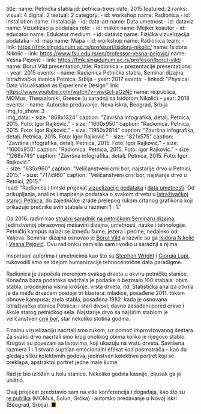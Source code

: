 title: 
    name: Petnička stabla
id: petnica-trees
date: 2015
featured: 2
ranks:
    visual: 4
    digital: 2
    textual: 2
category: 
    - id: workshop
      name: Radionica
    - id: installation
      name: Instalacija
    - id: data-art
      name: Data umetnost
    - id: dataviz
      name: Vizuelizacija podataka
role:
    - id: maker
      name: Mejker koautor
    - id: educator
      name: Edukator
medium:
    - id: dataviz
      name: Fizička vizuelizacija podataka
    - id: map
      name: Mapa
    - id: workshop
      name: Radionica
team:
    - link: https://fmk.singidunum.ac.rs/profesori/isidora-nikolic/
      name: Isidora Nikolić
    - link: https://www.fsu.edu.rs/en/professor-vesna-pejovic/
      name: Vesna Pejović
    - link: https://fmk.singidunum.ac.rs/profesori/borut-vild/
      name: Borut Vild
presentation_title: Radionica + prezentacije
presentations:
    - year: 2015
      events:
        - name: <span class='italic-style'>Radionica Petnička stabla</span>, Seminar dizajna, Istraživačka stanica Petnica, Srbija
    - year: 2017
      events:
        - linked: "Physical Data Visualisation as Experience Design"
          link: https://www.youtube.com/watch?v=wwGcl-aGzNc
          name: re:publica, MOMus, Thessaloniki, Greece (u saradnji sa Isidorom Nikolić)
    - year: 2018
      events:
        - name: <span class='italic-style'>Autorsko predavanje</span>, Nova iskra, Beograd, Srbija
img_to_show: 3       
img_data:
    - size: "868x1324"
      caption: "Završna infografika, detalj. Petnica, 2015. Foto: Igor Rajković."
    - size: "1600x950"
      caption: "Radionica. Petnica, 2015. Foto: Igor Rajković."
    - size: "1950x2814"
      caption: "Završna infografika, detalj. Petnica, 2015. Foto: Igor Rajković."
    - size: "821x575"
      caption: "Završna infografika, detalj. Petnica, 2015. Foto: Igor Rajković."
    - size: "1600x950"
      caption: "Radionica. Petnica, 2015. Foto: Igor Rajković."
    - size: "1268x749"
      caption: "Završna infografika, detalj. Petnica, 2015. Foto: Igor Rajković."   
    - size: "635x960"
      caption: "Veličanstveni crni bor, najstarije drvo u Petnici, 2015."
    - size: "717x960"
      caption: "Veličanstveni crni bor, najstarije drvo u Petnici, 2015."   
lead: "Radionica i timski projekat <a href='/rad/projekti/category/dataviz'>vizuelizacije podataka</a> i <a href='/rad/projekti/category/data-art'>data umetnosti</a>. Od prikupljanja, analize i mapiranja podataka o svakom drvetu u <a href='http://petnica.rs/' target='_blank'>Istraživačkoj stanici Petnica</a>, do zajedničke izrade prelepog rukom crtanog grafikona koji prikazuje prečnike svih stabala u razmeri 1 : 1."

Od 2016. radim kao <a href='/work/teaching#petnica'>stručni saradnik na petničkom Seminaru dizajna</a>, jedinstvenoj obrazovnoj mešavini dizajna, umetnosti, nauke i tehnologije. Petnički kampus nalazi se između šume, jezera i pećine, nedaleko od Valjeva. Seminar dizajna osnovao je <a href='https://www.designed.rs/intervju/borut_vild' target='_blank'>Borut Vild</a> a razvile su ga <a href='https://www.designed.rs/intervju/isidora_nikolic' target='_blank'>Isidora Nikolić</a> i <a href='https://www.fsu.edu.rs/en/professor-vesna-pejovic/' target='_blank'>Vesna Pejović</a>. Ovu radionicu osmislio sam i vodio u saradnji s njima.

Inspirisani autorima i umetnicima kao što su <a href='https://monoskop.org/images/b/b7/Wright_Stephen_ed_Datasthetics_How_To_Do_Things_With_Data.pdf' target='_blank'>Stephen Wright</a> i <a href='http://giorgialupi.com/data-humanism-my-manifesto-for-a-new-data-wold' target='_blank'>Giorgia Lupi</a>, rukovodili smo se idejom humanizacije tehnocentrične <span class='italic-style'>data</span> paradigme.

Radionica je započela merenjem svakog drveta u okviru petničke stanice. Konačna baza podataka sadržala je podatke o bezmalo 100 stabala: obim stabla, procenjena visina krošnje, vrsta drveta, itd. Statistička analiza otkrila je da među drvećem postoje tri klastera: mladice, posađene 2011. tokom obnove kampusa; zrela stabla, posađena 1982. kada je osnovana Istraživačka stanica Petnica; i stari divovi, davno zasađeni pored crkve i škole starog petničkog sela. Najstarije drvo sa najširim stablom je veličanstven <a href='/static/media/projects/petnica-trees/img/petnica-trees06.jpg' target='_blank'>crni bor</a>, star nekoliko stotina godina.  

Finalnu vizuelizaciju nacrtali smo rukom, uz pomoć improvizovanog šestara. Za svako drvo nacrtali smo krug onolikog obima koliko je njegovo stablo. Krugovi su povezani sa listovima, koji ukazuju na vrstu drveta. Savršena razmera 1 : 1 stvara suptilan emocionalni efekat kod posmatrača – kao da gledaju sliku <span class='italic-style'>kolektivnih godova</span>, jedinstven kolektivni portret koji se preklapa, apstraktni portret jedne male šume.

Rad je bio izložen u holu stanice. Nekoliko godina kasnije, pljusak ga je uništio.

Ovaj projekat predstavio sam na više konferencija i događaja, kao što su <a href='https://www.youtube.com/watch?v=wwGcl-aGzNc' target='_blank'>re:publika</a> (MOMus, Solun, Grčka) i autorsko predavanje u Novoj iskri (Beograd, Srbija). <mark>&#9632;</mark>